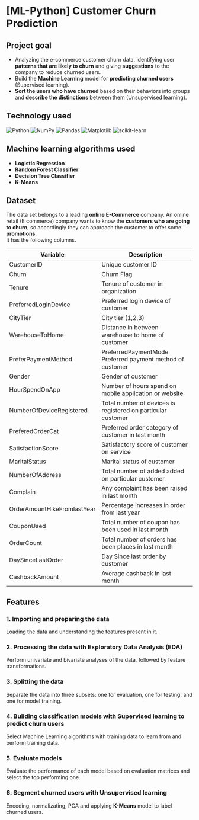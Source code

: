 # [ML-Python] Customer Churn Prediction

## Project goal
- Analyzing the e-commerce customer churn data, identifying user **patterns that are likely to churn** and giving **suggestions** to the company to reduce churned users.
- Build the **Machine Learning** model for **predicting churned users** (Supervised learning).
- **Sort the users who have churned** based on their behaviors into groups and **describe the distinctions** between them (Unsupervised learning).

## Technology used
![Python](https://img.shields.io/badge/python-3670A0?style=for-the-badge&logo=python&logoColor=ffdd54)
![NumPy](https://img.shields.io/badge/numpy-%23013243.svg?style=for-the-badge&logo=numpy&logoColor=white)
![Pandas](https://img.shields.io/badge/pandas-%23150458.svg?style=for-the-badge&logo=pandas&logoColor=white)
![Matplotlib](https://img.shields.io/badge/Matplotlib-%23ffffff.svg?style=for-the-badge&logo=Matplotlib&logoColor=black)
![scikit-learn](https://img.shields.io/badge/scikit--learn-%23F7931E.svg?style=for-the-badge&logo=scikit-learn&logoColor=white)

## Machine learning algorithms used
- **Logistic Regression**
- **Random Forest Classifier**
- **Decision Tree Classifier**
- **K-Means**

## Dataset
The data set belongs to a leading **online E-Commerce** company. An online retail (E commerce) company wants to know the **customers who are going to churn**, so accordingly they can approach the customer to offer some **promotions**.\
It has the following columns.

|Variable|Description
|---|---|
|CustomerID|Unique customer ID|
|Churn|Churn Flag
|Tenure|Tenure of customer in organization|
|PreferredLoginDevice|Preferred login device of customer|
|CityTier|City tier (1,2,3)|
|WarehouseToHome|Distance in between warehouse to home of customer|
|PreferPaymentMethod|PreferredPaymentMode Preferred payment method of customer|
|Gender|Gender of customer|
|HourSpendOnApp|Number of hours spend on mobile application or website|
|NumberOfDeviceRegistered|Total number of devices is registered on particular customer|
|PreferedOrderCat|Preferred order category of customer in last month|
|SatisfactionScore|Satisfactory score of customer on service|
|MaritalStatus|Marital status of customer|
|NumberOfAddress|Total number of added added on particular customer|
|Complain|Any complaint has been raised in last month|
|OrderAmountHikeFromlastYear|Percentage increases in order from last year|
|CouponUsed|Total number of coupon has been used in last month|
|OrderCount|Total number of orders has been places in last month|
|DaySinceLastOrder|Day Since last order by customer|
|CashbackAmount|Average cashback in last month|

## Features
### 1. Importing and preparing the data 
Loading the data and understanding the features present in it. 
### 2. Processing the data with Exploratory Data Analysis (EDA) 
Perform univariate and bivariate analyses of the data, followed by feature transformations. 
### 3. Splitting the data
Separate the data into three subsets: one for evaluation, one for testing, and one for model training.
### 4. Building classification models with Supervised learning to predict churn users
Select Machine Learning algorithms with training data to learn from and perform training data.
### 5. Evaluate models
Evaluate the performance of each model based on evaluation matrices and select the top performing one.
### 6. Segment churned users with Unsupervised learning
Encoding, normalizating, PCA and applying **K-Means** model to label churned users.
